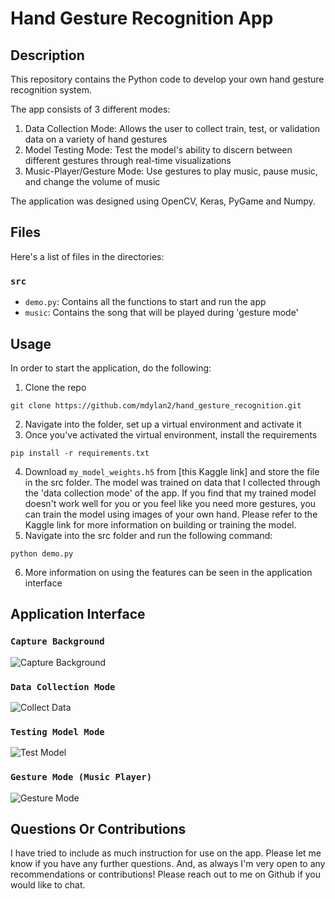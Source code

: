 # Hand Gesture Recognition App
## Description
This repository contains the Python code to develop your own hand gesture recognition system. 

The app consists of 3 different modes:
1. Data Collection Mode: Allows the user to collect train, test, or validation data on a variety of hand gestures
2. Model Testing Mode: Test the model's ability to discern between different gestures through real-time visualizations
3. Music-Player/Gesture Mode: Use gestures to play music, pause music, and change the volume of music

The application was designed using OpenCV, Keras, PyGame and Numpy.

## Files
Here's a list of files in the directories:
### `src`
- `demo.py`: Contains all the functions to start and run the app
- `music`: Contains the song that will be played during 'gesture mode'

## Usage
In order to start the application, do the following:
1) Clone the repo
```
git clone https://github.com/mdylan2/hand_gesture_recognition.git
```
2) Navigate into the folder, set up a virtual environment and activate it
3) Once you've activated the virtual environment, install the requirements
```
pip install -r requirements.txt
```
4) Download `my_model_weights.h5` from [this Kaggle link] and store the file in the src folder. The model was trained on data 
that I collected through the 'data collection mode' of the app. If you find that my trained model doesn't work well for you or you feel like you need more gestures,
you can train the model using images of your own hand. Please refer to the Kaggle link for more information on building or training the model.
5) Navigate into the src folder and run the following command:
```
python demo.py
```
6) More information on using the features can be seen in the application interface

## Application Interface
### `Capture Background`
![Capture Background](images/2.PNG)

### `Data Collection Mode`
![Collect Data](images/3.PNG)

### `Testing Model Mode`
![Test Model](images/2.PNG)

### `Gesture Mode (Music Player)`
![Gesture Mode](images/2.PNG)

## Questions Or Contributions
I have tried to include as much instruction for use on the app. Please let me know if you have any further questions.
And, as always I'm very open to any recommendations or contributions! Please reach out to me on Github if you would like to chat.
